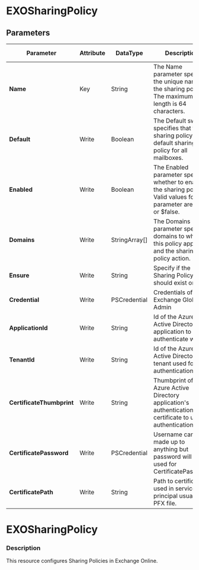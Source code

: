 ﻿# EXOSharingPolicy

## Parameters

| Parameter | Attribute | DataType | Description | Allowed Values |
| --- | --- | --- | --- | --- |
| **Name** | Key | String | The Name parameter specifies the unique name of the sharing policy. The maximum length is 64 characters. ||
| **Default** | Write | Boolean | The Default switch specifies that the sharing policy is the default sharing policy for all mailboxes. ||
| **Enabled** | Write | Boolean | The Enabled parameter specifies whether to enable the sharing policy. Valid values for this parameter are $true or $false. ||
| **Domains** | Write | StringArray[] | The Domains parameter specifies domains to which this policy applies and the sharing policy action. ||
| **Ensure** | Write | String | Specify if the Sharing Policy should exist or not. |Present, Absent|
| **Credential** | Write | PSCredential | Credentials of the Exchange Global Admin ||
| **ApplicationId** | Write | String | Id of the Azure Active Directory application to authenticate with. ||
| **TenantId** | Write | String | Id of the Azure Active Directory tenant used for authentication. ||
| **CertificateThumbprint** | Write | String | Thumbprint of the Azure Active Directory application's authentication certificate to use for authentication. ||
| **CertificatePassword** | Write | PSCredential | Username can be made up to anything but password will be used for CertificatePassword ||
| **CertificatePath** | Write | String | Path to certificate used in service principal usually a PFX file. ||

# EXOSharingPolicy

### Description

This resource configures Sharing Policies in Exchange Online.


